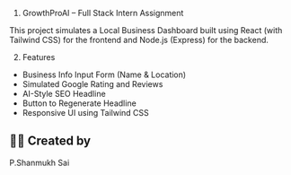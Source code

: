 1) GrowthProAI – Full Stack Intern Assignment

This project simulates a Local Business Dashboard built using React (with Tailwind CSS) for the frontend and Node.js (Express) for the backend.

2) Features
- Business Info Input Form (Name & Location)
- Simulated Google Rating and Reviews
- AI-Style SEO Headline
- Button to Regenerate Headline
- Responsive UI using Tailwind CSS

## 🙋‍♂️ Created by
P.Shanmukh Sai
